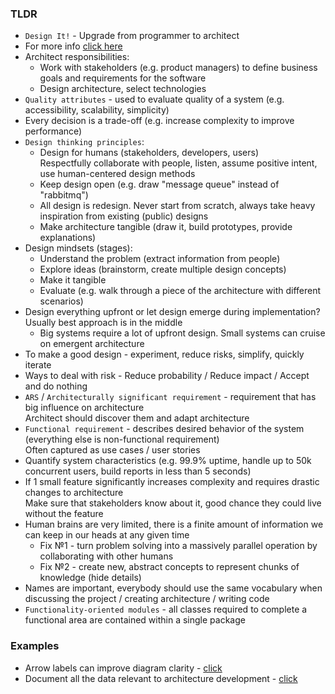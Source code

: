### TLDR
* `Design It!` - Upgrade from programmer to architect
* For more info [click here](../architecture)
* Architect responsibilities:
  * Work with stakeholders (e.g. product managers) to define business goals and requirements for the software
  * Design architecture, select technologies
* `Quality attributes` - used to evaluate quality of a system (e.g. accessibility, scalability, simplicity)
* Every decision is a trade-off (e.g. increase complexity to improve performance)
* `Design thinking principles`:
  * Design for humans (stakeholders, developers, users) \
    Respectfully collaborate with people, listen, assume positive intent, use human-centered design methods
  * Keep design open (e.g. draw "message queue" instead of "rabbitmq")
  * All design is redesign. Never start from scratch, always take heavy inspiration from existing (public) designs
  * Make architecture tangible (draw it, build prototypes, provide explanations)
* Design mindsets (stages):
  * Understand the problem (extract information from people)
  * Explore ideas (brainstorm, create multiple design concepts)
  * Make it tangible
  * Evaluate (e.g. walk through a piece of the architecture with different scenarios)
* Design everything upfront or let design emerge during implementation? Usually best approach is in the middle
  * Big systems require a lot of upfront design. Small systems can cruise on emergent architecture
* To make a good design - experiment, reduce risks, simplify, quickly iterate
* Ways to deal with risk - Reduce probability / Reduce impact / Accept and do nothing
* `ARS` / `Architecturally significant requirement` - requirement that has big influence on architecture \
  Architect should discover them and adapt architecture
* `Functional requirement` - describes desired behavior of the system (everything else is non-functional requirement) \
  Often captured as use cases / user stories
* Quantify system characteristics (e.g. 99.9% uptime, handle up to 50k concurrent users, build reports in less than 5 seconds)
* If 1 small feature significantly increases complexity and requires drastic changes to architecture \
  Make sure that stakeholders know about it, good chance they could live without the feature
* Human brains are very limited, there is a finite amount of information we can keep in our heads at any given time
  * Fix №1 - turn problem solving into a massively parallel operation by collaborating with other humans
  * Fix №2 - create new, abstract concepts to represent chunks of knowledge (hide details)
* Names are important, everybody should use the same vocabulary when discussing the project / creating architecture / writing code
* `Functionality-oriented modules` - all classes required to complete a functional area are contained within a single package

### Examples
* Arrow labels can improve diagram clarity - [click](images/design-it/arrows-with-labels.png)
* Document all the data relevant to architecture development - [click](images/design-it/architecture-workbook.png)